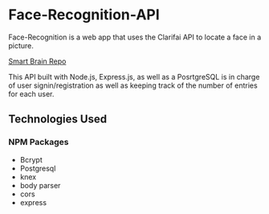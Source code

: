 # Face-Recognition-API

Face-Recognition is a web app that uses the Clarifai API to locate a face in a picture. 

[Smart Brain Repo](https://github.com/abdallah-mahdy/Face-Recognition)

This API built with Node.js, Express.js, as well as a PosrtgreSQL is in charge of user signin/registration as well as keeping track of the number of entries for each user.


## Technologies Used


### NPM Packages
- Bcrypt
- Postgresql
- knex
- body parser
- cors
- express

